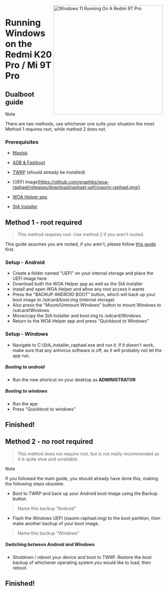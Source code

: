 <img align="right" src="https://raw.githubusercontent.com/graphiks/woa-raphael/65c0ee06045c13d1ef0f5f88aa687c50274ef7f5/raphael.png" width="350" alt="Windows 11 Running On A Redmi 9T Pro">


# Running Windows on the Redmi K20 Pro / Mi 9T Pro

## Dualboot guide

> [!NOTE] 
> There are two methods, use whichever one suits your situation the most. Method 1 requires root, while method 2 does not.

### Prerequisites
- [Magisk](https://github.com/topjohnwu/Magisk/releases/latest)

- [ADB & Fastboot](https://developer.android.com/studio/releases/platform-tools)

- [TWRP](https://github.com/graphiks/woa-raphael/releases/download/raphael-partitioning/twrp.img) (should already be installed)

- [UEFI image]https://github.com/graphiks/woa-raphael/releases/download/raphael-uefi/xiaomi-raphael.img()

- [WOA Helper app](https://github.com/graphiks/woa-raphael/raw/main/woa-helper-raphael.apk)

- [StA Installer](https://github.com/graphiks/woa-raphael/raw/main/StA_Installer_raphael.exe)


## Method 1 - root required
> This method requires root. Use method 2 if you aren't rooted.

This guide assumes you are rooted, if you aren't, please follow [this guide](root.md) first.

### Setup - Android
- Create a folder named "UEFI" on your internal storage and place the UEFI image here
- Download both the WOA Helper app as well as the StA Installer
- Install and open WOA Helper and allow any root access it wants
- Press the "BACKUP ANDROID BOOT" button, which will back up your boot image to /sdcard/boot.img (internal storage)
- Also press the "Mount/Unmount Windows" button to mount Windows to /sdcard/Windows
- Move/copy the StA Installer and boot.img to /sdcard/Windows
- Return to the WOA Helper app and press "Quickboot to Windows"

### Setup - Windows
- Navigate to C:\StA_installer_raphael.exe and run it. If it doesn't work, make sure that any antivirus software is off, as it will probably not let the app run.

##### Booting to android
  - Run the new shortcut on your desktop as **ADMINISTRATOR**

##### Booting to windows
  - Run the app
  - Press "Quickboot to windows"
  
## Finished!



## Method 2 - no root required
> This method does not require root, but is not really recommended as it is quite slow and unreliable.

> [!NOTE]
> If you followed the main guide, you should already have done this, making the following steps obsolete.

- Boot to TWRP and back up your Android boot image using the Backup button.
> Name this backup "Android"

- Flash the Windows UEFI (xiaomi-raphael.img) to the boot partition, then make another backup of your boot image.
> Name this backup "Windows"

##### Switching between Android and Windows
- Shutdown / reboot your device and boot to TWRP. Restore the boot backup of whichever operating system you would like to load, then reboot.

## Finished!
